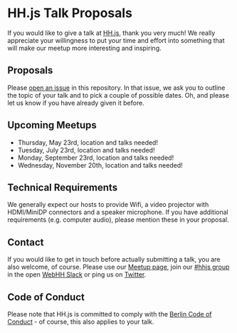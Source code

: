 # HH.js Talk Proposals

If you would like to give a talk at [HH.js](https://www.meetup.com/hamburg-js/), thank you very much! We really appreciate your willingness to put your time and effort into something that will make our meetup more interesting and inspiring.

## Proposals

Please [open an issue](https://github.com/hamburg-js/proposals/issues/new?template=talk-proposal.md) in this repository. In that issue, we ask you to outline the topic of your talk and to pick a couple of possible dates. Oh, and please let us know if you have already given it before.

## Upcoming Meetups

- Thursday, May 23rd, location and talks needed!
- Tuesday, July 23rd, location and talks needed!
- Monday, September 23rd, location and talks needed!
- Wednesday, November 20th, location and talks needed!

## Technical Requirements

We generally expect our hosts to provide Wifi, a video projector with HDMI/MiniDP connectors and a speaker microphone. If you have additional requirements (e.g. computer audio), please mention these in your proposal.

## Contact

If you would like to get in touch before actually submitting a talk, you are also welcome, of course. Please use our [Meetup page](https://www.meetup.com/hamburg-js/), join our [#hhjs group](https://web-hh.slack.com/messages/C0KESM96C) in the open [WebHH Slack](https://web-hh-slackin.herokuapp.com/) or ping us on [Twitter](http://twitter.com/hhjs).

## Code of Conduct

Please note that HH.js is committed to comply with the [Berlin Code of Conduct](http://berlincodeofconduct.org) - of course, this also applies to your talk.
